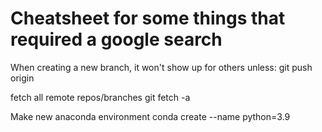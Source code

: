 # Cheatsheet for some things that required a google search

When creating a new branch, it won't show up for others unless:
git push origin <new-branch-name>

fetch all remote repos/branches
git fetch -a

Make new anaconda environment
conda create --name <env-name-here> python=3.9
